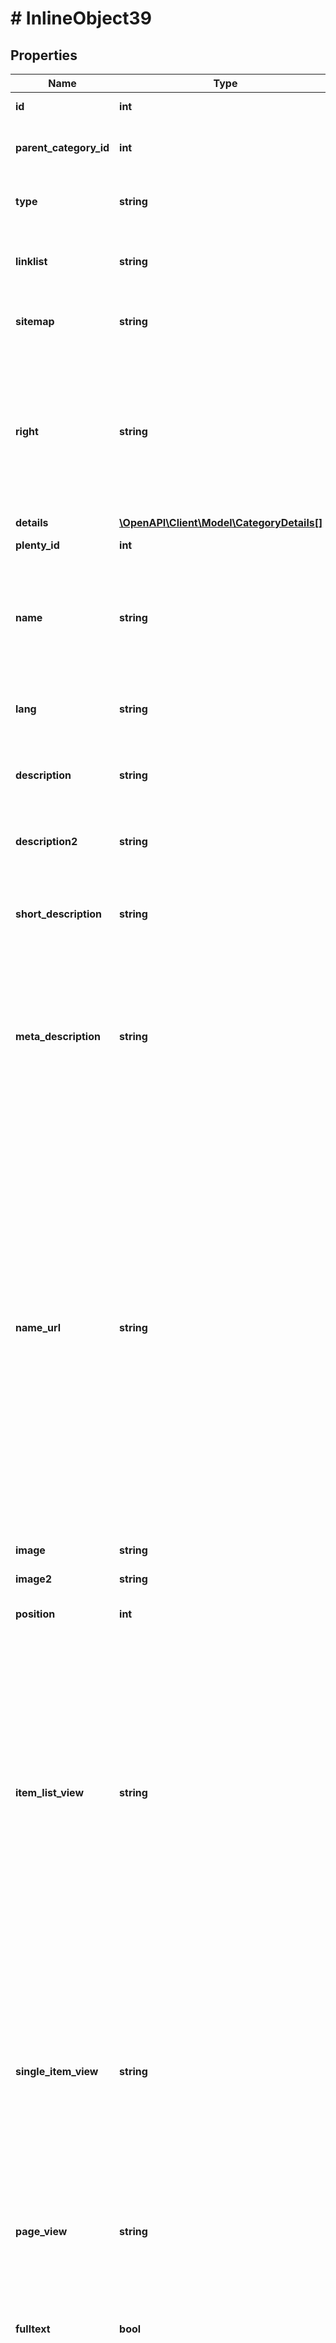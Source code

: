 # # InlineObject39

## Properties

Name | Type | Description | Notes
------------ | ------------- | ------------- | -------------
**id** | **int** | The unique ID of the category | 
**parent_category_id** | **int** | The ID of the category&#39;s parent category. Value is null if category level is 1. optional | [optional] 
**type** | **string** | The category type of the category optional allowed values are content, item, container, blog | [optional] 
**linklist** | **string** | Flag that indicates if the category will be displayed in the online store&#39;s navigation. optional allowed values are Y, N | [optional] 
**sitemap** | **string** | Flag that indicates if the category will be included in the sitemap. optional allowed values are Y, N | [optional] 
**right** | **string** | Flag that indicates who can see this category. all &#x3D; Category is visible to all visitors of the online store.customer &#x3D; Category and all of its subcategories are visible to visitors of the online store that have logged in only. Visitors that are not logged in are redirected to the login page. optional allowed values are all, customer | [optional] 
**details** | [**\OpenAPI\Client\Model\CategoryDetails[]**](CategoryDetails.md) |  | [optional] 
**plenty_id** | **int** | The unique plenty ID of the client (store) | 
**name** | **string** | The name of the category. The same category name can be used more than once in different categories or on different category levels. However, category names must be unique within the same category or level. | 
**lang** | **string** | The language of the category  allowed values are LANG, de, en, bg, fr, it, es, tr, nl, pl, pt, nn, ro, da, se, cz, ru, sk, cn, vn | 
**description** | **string** | The category text. The description is inserted into the online store using template variables. optional | [optional] 
**description2** | **string** | The category text 2. The description 2 is inserted into the online store using template variables. optional | [optional] 
**short_description** | **string** | The short description of the category. The short description can be inserted into the store&#39;s design using template variables. optional | [optional] 
**meta_description** | **string** | The meta description of the category. This description is analysed by search engines and displayed in search results. This text should be treated as an advertising text to maximise click-through from search engine result pages. Current recommended limit is 156 characters. optional | [optional] 
**name_url** | **string** | The category name to be used for the category&#39;s URL. The same URL name can be used more than once in different categories or on different category levels. However, URL names must be unique within the same category or level. The URL name should not be changed once the category is indexed by search engines. If no URL name is specified, the name will automatically be used as the URL name when the category is created.Important: Name should contain ASCII code only and no special characters. The following character strings may not be used as prefixes to URL names: a-, b-, c-, f-, fa-, p-, t-. These prefixes will be removed automatically. For instance, a-class will be changed to class automatically. However, the URL name aclass can be used for a category named A-class. optional | [optional] 
**image** | **string** | The ID to the image1 of the category. optional | [optional] 
**image2** | **string** | The ID to the image2 of the category. optional | [optional] 
**position** | **int** | The position of the category within a category level. optional | [optional] 
**item_list_view** | **string** | The template the category is linked to for the category overview. The template determines what the category overview will look like for this category. This option is available for categories of the type Item only. Possible values: ItemViewCategoriesList, ItemViewCategoriesList2 to ItemViewCategoriesList10. optional allowed values are ItemViewCategoriesList, ItemViewCategoriesList2, ItemViewCategoriesList3, ItemViewCategoriesList4, ItemViewCategoriesList5, ItemViewCategoriesList6, ItemViewCategoriesList7, ItemViewCategoriesList8, ItemViewCategoriesList9, ItemViewCategoriesList10 | [optional] 
**single_item_view** | **string** | The template the category is linked to for the single item view. The template determines the appearance of the single item design for this category. This option is available for categories of the type Item only. Possible values: ItemViewSingleItem, ItemViewSingleItem2 to ItemViewSingleItem5. optional allowed values are ItemViewSingleItem, ItemViewSingleItem2, ItemViewSingleItem3, ItemViewSingleItem4, ItemViewSingleItem5 | [optional] 
**page_view** | **string** | optional allowed values are PageDesignContent, PageDesignCheckout, PageDesignCustom, PageDesignCustom2, PageDesignCustom3 | [optional] 
**fulltext** | **bool** | Flag that indicates if the complete category text, i.e. the complete description, will be searched.Y &#x3D; Complete text will be searched.N &#x3D; Text will not be searched completely. optional allowed values are Y, N | [optional] 
**meta_robots** | **string** | Values from the meta element Robots are analyzed by Web crawlers. These values tell the crawler what it should do with the page and with the links on the page.all &#x3D; Include this category in the search engine index and follow the links on the page.index &#x3D; Include in the search engine index.nofollow &#x3D; Do not follow the links on the page.noindex &#x3D; Do not include in the search engine index.nofollow, noindex &#x3D; Do not follow the links and do not include the category in the search engine index. optional allowed values are ALL, INDEX, NOFOLLOW, NOINDEX, NOINDEX_NOFOLLOW | [optional] 
**clients** | [**\OpenAPI\Client\Model\CategoryClient[]**](CategoryClient.md) |  | [optional] 
**elmar_categories** | [**\OpenAPI\Client\Model\CategoryProperty[]**](CategoryProperty.md) |  | [optional] 
**category_id** | **int** | The unique ID of the category optional | [optional] 
**market_id** | **float** | The unique ID of the referrer optional | [optional] 
**value** | **string** | The category of the referrer | 

[[Back to Model list]](../../README.md#documentation-for-models) [[Back to API list]](../../README.md#documentation-for-api-endpoints) [[Back to README]](../../README.md)


